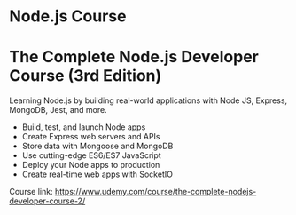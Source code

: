 # Node.js Course

# The Complete Node.js Developer Course (3rd Edition)

Learning Node.js by building real-world applications with Node JS, Express, MongoDB, Jest, and more.

   - Build, test, and launch Node apps
   - Create Express web servers and APIs
   - Store data with Mongoose and MongoDB
   - Use cutting-edge ES6/ES7 JavaScript
   - Deploy your Node apps to production
   - Create real-time web apps with SocketIO

Course link: https://www.udemy.com/course/the-complete-nodejs-developer-course-2/
